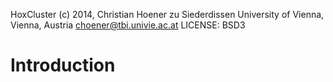 
HoxCluster
(c) 2014, Christian Hoener zu Siederdissen
University of Vienna, Vienna, Austria
choener@tbi.univie.ac.at
LICENSE: BSD3



Introduction
============

